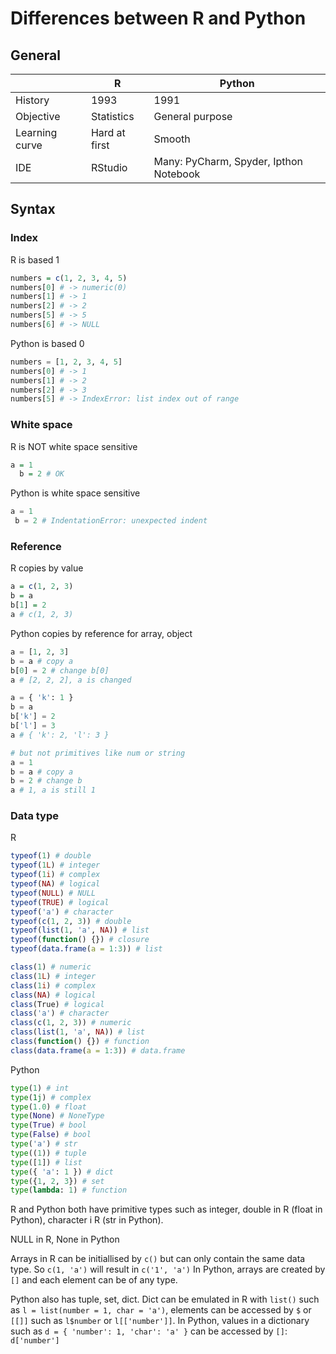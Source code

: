 # Differences between R and Python

## General

| | R | Python |
|---|---|---|
| History | 1993 | 1991 |
| Objective | Statistics | General purpose |
| Learning curve | Hard at first | Smooth |
| IDE | RStudio | Many: PyCharm, Spyder, Ipthon Notebook |


## Syntax



### Index
 
R is based 1
```R
numbers = c(1, 2, 3, 4, 5)
numbers[0] # -> numeric(0)
numbers[1] # -> 1
numbers[2] # -> 2
numbers[5] # -> 5
numbers[6] # -> NULL
```
Python is based 0
```Python
numbers = [1, 2, 3, 4, 5]
numbers[0] # -> 1
numbers[1] # -> 2
numbers[2] # -> 3
numbers[5] # -> IndexError: list index out of range
```

### White space

R is NOT white space sensitive
```R
a = 1
  b = 2 # OK
```

Python is white space sensitive
```Python
a = 1
 b = 2 # IndentationError: unexpected indent
```

### Reference

R copies by value
```R
a = c(1, 2, 3)
b = a
b[1] = 2
a # c(1, 2, 3)
```

Python copies by reference for array, object
```Python
a = [1, 2, 3]
b = a # copy a
b[0] = 2 # change b[0]
a # [2, 2, 2], a is changed

a = { 'k': 1 }
b = a
b['k'] = 2
b['l'] = 3
a # { 'k': 2, 'l': 3 }

# but not primitives like num or string
a = 1
b = a # copy a
b = 2 # change b
a # 1, a is still 1
```

### Data type
R
```R
typeof(1) # double
typeof(1L) # integer
typeof(1i) # complex
typeof(NA) # logical
typeof(NULL) # NULL
typeof(TRUE) # logical
typeof('a') # character
typeof(c(1, 2, 3)) # double
typeof(list(1, 'a', NA)) # list
typeof(function() {}) # closure
typeof(data.frame(a = 1:3)) # list

class(1) # numeric
class(1L) # integer
class(1i) # complex
class(NA) # logical
class(True) # logical
class('a') # character
class(c(1, 2, 3)) # numeric
class(list(1, 'a', NA)) # list
class(function() {}) # function
class(data.frame(a = 1:3)) # data.frame
```
Python
```Python
type(1) # int
type(1j) # complex
type(1.0) # float
type(None) # NoneType
type(True) # bool
type(False) # bool
type('a') # str
type((1)) # tuple
type([1]) # list
type({ 'a': 1 }) # dict
type({1, 2, 3}) # set
type(lambda: 1) # function
```
R and Python both have primitive types such as integer, double in R (float in Python), character i R (str in Python).

NULL in R, None in Python

Arrays in R can be initiallised by `c()` but can only contain the same data type. So `c(1, 'a')` will result in `c('1', 'a')` In Python, arrays are created by `[]` and each element can be of any type.

Python also has tuple, set, dict. Dict can be emulated in R with `list()` such as `l = list(number = 1, char = 'a')`, elements can be accessed by `$` or `[[]]` such as `l$number` or `l[['number']]`. In Python, values in a dictionary such as `d = { 'number': 1, 'char': 'a' }` can be accessed by `[]`: `d['number']`


